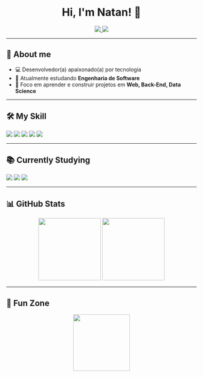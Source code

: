 <!-- Banner ou saudação -->
<h1 align="center">Hi, I'm Natan! 👋</h1>

<p align="center">
  <a href="natanfagundes81@gmail.com">
    <img src="https://img.shields.io/badge/Gmail-D14836?style=for-the-badge&logo=gmail&logoColor=white"/>
  </a>
  <a href="https://linkedin.com/in/seu-perfil](https://www.linkedin.com/in/natan-fagundes-15239a234">
    <img src="https://img.shields.io/badge/LinkedIn-0077B5?style=for-the-badge&logo=linkedin&logoColor=white"/>
  </a>
</p>

---

## 🚀 About me
- 💻 Desenvolvedor(a) apaixonado(a) por tecnologia  
- 🌱 Atualmente estudando **Engenharia de Software**  
- 🎯 Foco em aprender e construir projetos em **Web, Back-End, Data Science**  

---

## 🛠️ My Skill
<p>
  <img src="https://img.shields.io/badge/Python-3776AB?style=for-the-badge&logo=python&logoColor=white"/>
  <img src="https://img.shields.io/badge/JavaScript-F7DF1E?style=for-the-badge&logo=javascript&logoColor=black"/>
  <img src="https://img.shields.io/badge/React-61DAFB?style=for-the-badge&logo=react&logoColor=black"/>
  <img src="https://img.shields.io/badge/Node.js-339933?style=for-the-badge&logo=node.js&logoColor=white"/>
  <img src="https://img.shields.io/badge/PostgreSQL-316192?style=for-the-badge&logo=postgresql&logoColor=white"/>
</p>

---

## 📚 Currently Studying
<p>
  <img src="https://img.shields.io/badge/TypeScript-3178C6?style=for-the-badge&logo=typescript&logoColor=white"/>
  <img src="https://img.shields.io/badge/Docker-2496ED?style=for-the-badge&logo=docker&logoColor=white"/>
  <img src="https://img.shields.io/badge/Next.js-000000?style=for-the-badge&logo=next.js&logoColor=white"/>
</p>

---

## 📊 GitHub Stats
<p align="center">
  <img src="https://github-readme-stats.vercel.app/api?username=natanfagundes&show_icons=true&theme=radical" height="165"/>
  <img src="https://github-readme-stats.vercel.app/api/top-langs/?username=natanfagundes&layout=compact&theme=radical" height="165"/>
</p>

---

## 🎉 Fun Zone
<p align="center">
  <img src="https://media.giphy.com/media/sIIhZliB2McAo/giphy.gif" width="150px"/>
</p>
